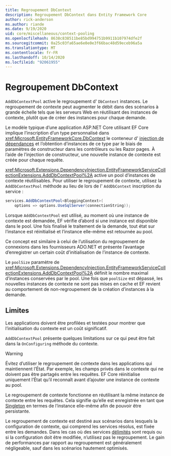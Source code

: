 ```yaml
---
title: Regroupement DbContext
description: Regroupement DbContext dans Entity Framework Core
author: rick-anderson
ms.author: riande
ms.date: 9/19/2020
uid: core/miscellaneous/context-pooling
ms.openlocfilehash: 8638c838511be85bd994751b9911b107974dfe2f
ms.sourcegitcommit: 0a25c03fa65ae6e0e0e3f66bac48d59eceb96a5a
ms.translationtype: MT
ms.contentlocale: fr-FR
ms.lasthandoff: 10/14/2020
ms.locfileid: "92061955"
---
```

# <a name="dbcontext-pooling"></a>Regroupement DbContext

`AddDbContextPool` active le regroupement d' `DbContext` instances. Le regroupement de contexte peut augmenter le débit dans des scénarios à grande échelle tels que les serveurs Web en réutilisant des instances de contexte, plutôt que de créer des instances pour chaque demande.

Le modèle typique d’une application ASP.NET Core utilisant EF Core implique l’inscription d’un type personnalisé dans <xref:Microsoft.EntityFrameworkCore.DbContext> le conteneur d' [injection de dépendances](/aspnet/core/fundamentals/dependency-injection) et l’obtention d’instances de ce type par le biais de paramètres de constructeur dans les contrôleurs ou les Razor pages. À l’aide de l’injection de constructeur, une nouvelle instance de contexte est créée pour chaque requête.

<xref:Microsoft.Extensions.DependencyInjection.EntityFrameworkServiceCollectionExtensions.AddDbContextPool%2A> active un pool d’instances de contexte réutilisables. Pour utiliser le regroupement de contexte, utilisez la `AddDbContextPool` méthode au lieu de lors de l' `AddDbContext` inscription du service :

```csharp
services.AddDbContextPool<BloggingContext>(
    options => options.UseSqlServer(connectionString));
```

Lorsque `AddDbContextPool` est utilisé, au moment où une instance de contexte est demandée, EF vérifie d’abord si une instance est disponible dans le pool. Une fois finalisé le traitement de la demande, tout état sur l’instance est réinitialisé et l’instance elle-même est retournée au pool.

Ce concept est similaire à celui de l’utilisation du regroupement de connexions dans les fournisseurs ADO.NET et présente l’avantage d’enregistrer un certain coût d’initialisation de l’instance de contexte.

Le `poolSize` paramètre de <xref:Microsoft.Extensions.DependencyInjection.EntityFrameworkServiceCollectionExtensions.AddDbContextPool%2A> définit le nombre maximal d’instances conservées par le pool. Une fois que `poolSize` est dépassé, les nouvelles instances de contexte ne sont pas mises en cache et EF revient au comportement de non-regroupement de la création d’instances à la demande.

## <a name="limitations"></a>Limites

Les applications doivent être profilées et testées pour montrer que l’initialisation du contexte est un coût significatif.

`AddDbContextPool` présente quelques limitations sur ce qui peut être fait dans la `OnConfiguring` méthode du contexte.

> [!WARNING]
> Évitez d’utiliser le regroupement de contexte dans les applications qui maintiennent l’État. Par exemple, les champs privés dans le contexte qui ne doivent pas être partagés entre les requêtes. EF Core réinitialise uniquement l’État qu’il reconnaît avant d’ajouter une instance de contexte au pool.

Le regroupement de contexte fonctionne en réutilisant la même instance de contexte entre les requêtes. Cela signifie qu’elle est enregistrée en tant que [Singleton](/aspnet/core/fundamentals/dependency-injection#service-lifetimes) en termes de l’instance elle-même afin de pouvoir être persistante.

Le regroupement de contexte est destiné aux scénarios dans lesquels la configuration de contexte, qui comprend les services résolus, est fixée entre les demandes. Dans les cas où des services [délimités](/aspnet/core/fundamentals/dependency-injection#service-lifetimes) sont requis ou si la configuration doit être modifiée, n’utilisez pas le regroupement. Le gain de performances par rapport au regroupement est généralement négligeable, sauf dans les scénarios hautement optimisés.
